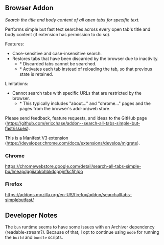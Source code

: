## Browser Addon

_Search the title and body content of all open tabs for specific text._

Performs simple but fast text searches across every open tab's title and body content (if extension has permission to do so).

Features:

- Case-sensitive and case-insensitive search.
- Restores tabs that have been discarded by the browser due to inactivity.
  - \* Discarded tabs cannot be searched.
  - \* Activates each tab instead of reloading the tab, so that previous state is retained.

Limitations:

- Cannot search tabs with specific URLs that are restricted by the browser.
  - \* This typically includes "about..." and "chrome..." pages and the pages from the browser's add-on/web store.

Please send feedback, feature requests, and ideas to the GitHub page (https://github.com/ericchase/addon--search-all-tabs-simple-but-fast/issues).

This is a Manifest V3 extension (https://developer.chrome.com/docs/extensions/develop/migrate).

### Chrome

https://chromewebstore.google.com/detail/search-all-tabs-simple-bu/lmeapdggiiabkbhbkdcppjnfkcfjhlpo

### Firefox

https://addons.mozilla.org/en-US/firefox/addon/searchalltabs-simplebutfast/

## Developer Notes

The `bun` runtime seems to have some issues with an Archiver dependency (readable-stream?). Because of that, I opt to continue using `node` for running the `build` and `bundle` scripts.
